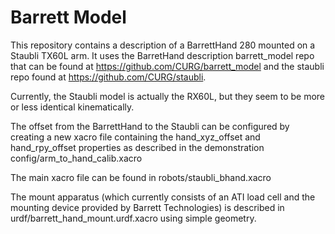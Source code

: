 Barrett Model
=============

This repository contains a description of a BarrettHand 280 mounted on a Staubli TX60L arm. It uses the BarretHand description barrett_model repo that can be found at https://github.com/CURG/barrett_model and the staubli repo found at https://github.com/CURG/staubli.

Currently, the Staubli model is actually the RX60L, but they seem to be more or less identical kinematically.

The offset from the BarrettHand to the Staubli can be configured by creating a new xacro file containing the hand_xyz_offset and hand_rpy_offset properties as described in the demonstration config/arm_to_hand_calib.xacro

The main xacro file can be found in robots/staubli_bhand.xacro

The mount apparatus (which currently consists of an ATI load cell and the mounting device provided by Barrett Technologies) is described in urdf/barrett_hand_mount.urdf.xacro using simple geometry. 